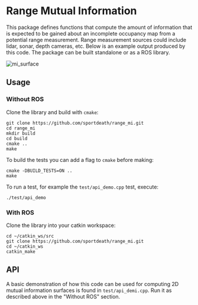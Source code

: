 # Range Mutual Information

This package defines functions that compute the amount of information that is expected to be gained about an incomplete occupancy map from a potential range measurement. Range measurement sources could include lidar, sonar, depth cameras, etc. Below is an example output produced by this code.
The package can be built standalone or as a ROS library.

![mi_surface](https://live.staticflickr.com/65535/49493728457_f33ba30d11_o_d.png)


## Usage

### Without ROS

Clone the library and build with ```cmake```:

    git clone https://github.com/sportdeath/range_mi.git
    cd range_mi
    mkdir build
    cd build
    cmake ..
    make

To build the tests you can add a flag to ```cmake``` before making:

    cmake -DBUILD_TESTS=ON ..
    make

To run a test, for example the ```test/api_demo.cpp``` test, execute:

    ./test/api_demo

### With ROS

Clone the library into your catkin workspace:

    cd ~/catkin_ws/src
    git clone https://github.com/sportdeath/range_mi.git
    cd ~/catkin_ws
    catkin_make

## API

A basic demonstration of how this code can be used for computing 2D mutual information surfaces is found in ```test/api_demi.cpp```. Run it as described above in the "Without ROS" section.
